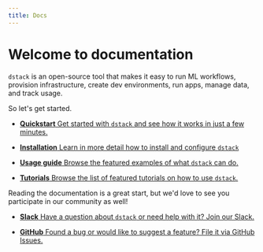 ```yaml
---
title: Docs
---
```


# Welcome to documentation

`dstack` is an open-source tool that makes it easy to run ML workflows, provision infrastructure, create
dev environments, run apps, manage data, and track usage. 

So let's get started.

<div class="grid cards" markdown>

- [**Quickstart**
   Get started with `dstack` and see how it works in just a few minutes.](../quickstart.md)

- [**Installation**
   Learn in more detail how to install and configure `dstack`](installation/index.md)

- [**Usage guide**
   Browse the featured examples of what `dstack` can do.](usage/hello-world.md)

- [**Tutorials**
   Browse the list of featured tutorials on how to use `dstack`.](../tutorials/dolly.md)

</div>

Reading the documentation is a great start, but we'd love to see you participate in our community as well!

<div class="grid cards" markdown>

- [**Slack**
   Have a question about `dstack` or need help with it? Join our Slack.](https://join.slack.com/t/dstackai/shared_invite/zt-xdnsytie-D4qU9BvJP8vkbkHXdi6clQ)

- [**GitHub**
   Found a bug or would like to suggest a feature? File it via GitHub Issues.](https://github.com/dstackai/dstack/issues/new/choose)

</div>